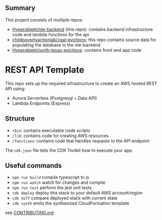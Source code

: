 ## Summary

This project consists of multiple repos:

- [Hyperobjekt/nte-backend](https://github.com/Hyperobjekt/nte-backend) (this repo): contains backend infrastructure code and lambda functions for the api
- [childpovertyactionlab/cpal-evictions](https://github.com/childpovertyactionlab/cpal-evictions): this repo contains source data for populating the database in the nte-backend
- [Hyperobjekt/north-texas-evictions](https://github.com/Hyperobjekt/north-texas-evictions): contains front end app code

# REST API Template

This repo sets up the required infrastructure to create an AWS hosted REST API using:

- Aurora Serverless (Postgresql + Data API)
- Lambda Endpoints (Express)

## Structure

- `/bin`: contains executable node scripts
- `/lib`: contains code for creating AWS resources
- `/functions`: contains code that handles requests to the API endpoint

The `cdk.json` file tells the CDK Toolkit how to execute your app.

## Useful commands

- `npm run build` compile typescript to js
- `npm run watch` watch for changes and compile
- `npm run test` perform the jest unit tests
- `cdk deploy` deploy this stack to your default AWS account/region
- `cdk diff` compare deployed stack with current state
- `cdk synth` emits the synthesized CloudFormation template

see [CONTRIBUTING.md](./CONTRIBUTING.md)